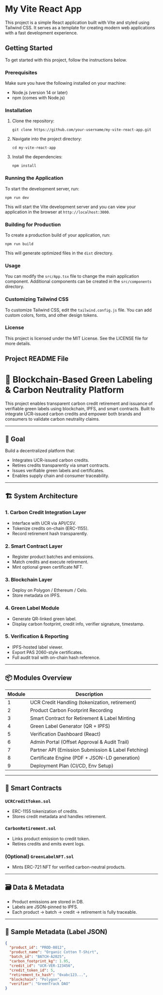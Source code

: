 # My Vite React App

This project is a simple React application built with Vite and styled using Tailwind CSS. It serves as a template for creating modern web applications with a fast development experience.

## Getting Started

To get started with this project, follow the instructions below.

### Prerequisites

Make sure you have the following installed on your machine:

- Node.js (version 14 or later)
- npm (comes with Node.js)

### Installation

1. Clone the repository:

   ```
   git clone https://github.com/your-username/my-vite-react-app.git
   ```

2. Navigate into the project directory:

   ```
   cd my-vite-react-app
   ```

3. Install the dependencies:

   ```
   npm install
   ```

### Running the Application

To start the development server, run:

```
npm run dev
```

This will start the Vite development server and you can view your application in the browser at `http://localhost:3000`.

### Building for Production

To create a production build of your application, run:

```
npm run build
```

This will generate optimized files in the `dist` directory.

### Usage

You can modify the `src/App.tsx` file to change the main application component. Additional components can be created in the `src/components` directory.

### Customizing Tailwind CSS

To customize Tailwind CSS, edit the `tailwind.config.js` file. You can add custom colors, fonts, and other design tokens.

### License

This project is licensed under the MIT License. See the LICENSE file for more details.



## Project README File

# 🌿 Blockchain-Based Green Labeling & Carbon Neutrality Platform

This project enables transparent carbon credit retirement and issuance of verifiable green labels using blockchain, IPFS, and smart contracts. Built to integrate UCR-issued carbon credits and empower both brands and consumers to validate carbon neutrality claims.

---

## 🚀 Goal

Build a decentralized platform that:

- Integrates UCR-issued carbon credits.
- Retires credits transparently via smart contracts.
- Issues verifiable green labels and certificates.
- Enables supply chain and consumer traceability.

---

## 🏗️ System Architecture

### 1. Carbon Credit Integration Layer
- Interface with UCR via API/CSV.
- Tokenize credits on-chain (ERC-1155).
- Record retirement hash transparently.

### 2. Smart Contract Layer
- Register product batches and emissions.
- Match credits and execute retirement.
- Mint optional green certificate NFT.

### 3. Blockchain Layer
- Deploy on Polygon / Ethereum / Celo.
- Store metadata on IPFS.

### 4. Green Label Module
- Generate QR-linked green label.
- Display carbon footprint, credit info, verifier signature, timestamp.

### 5. Verification & Reporting
- IPFS-hosted label viewer.
- Export PAS 2060-style certificates.
- Full audit trail with on-chain hash reference.

---

## 📦 Modules Overview

| Module | Description |
|--------|-------------|
| 1 | UCR Credit Handling (tokenization, retirement) |
| 2 | Product Carbon Footprint Recording |
| 3 | Smart Contract for Retirement & Label Minting |
| 4 | Green Label Generator (QR + IPFS) |
| 5 | Verification Dashboard (React) |
| 6 | Admin Portal (Offset Approval & Audit Trail) |
| 7 | Partner API (Emission Submission & Label Fetching) |
| 8 | Certificate Engine (PDF + JSON-LD generation) |
| 9 | Deployment Plan (CI/CD, Env Setup) |

---

## 🔐 Smart Contracts

### `UCRCreditToken.sol`
- ERC-1155 tokenization of credits.
- Stores credit metadata and handles retirement.

### `CarbonRetirement.sol`
- Links product emission to credit token.
- Retires credits and emits event logs.

### (Optional) `GreenLabelNFT.sol`
- Mints ERC-721 NFT for verified carbon-neutral products.

---

## 🗃️ Data & Metadata

- Product emissions are stored in DB.
- Labels are JSON-pinned to IPFS.
- Each product → batch → credit → retirement is fully traceable.

---

## 🧪 Sample Metadata (Label JSON)

```json
{
  "product_id": "PROD-0012",
  "product_name": "Organic Cotton T-Shirt",
  "batch_id": "BATCH-A2025",
  "carbon_footprint_kg": 1.95,
  "credit_id": "UCR-VER-123456",
  "credit_token_id": 5,
  "retirement_tx_hash": "0xabc123...",
  "blockchain": "Polygon",
  "verifier": "GreenTrack DAO"
}
